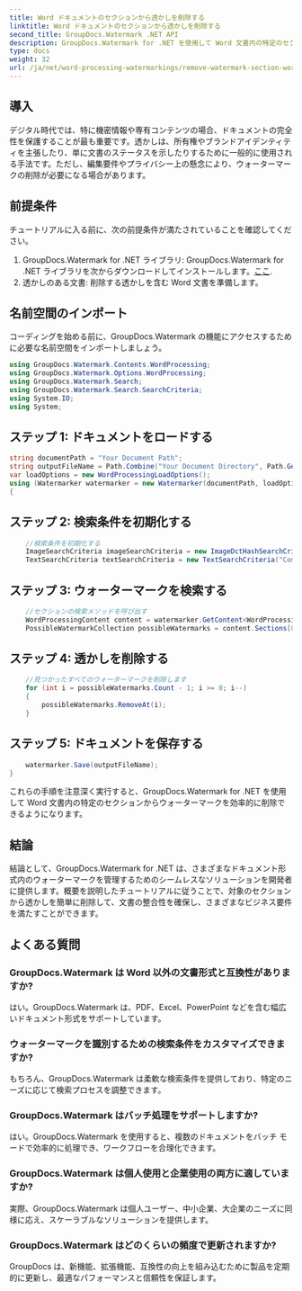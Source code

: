 ```yaml
---
title: Word ドキュメントのセクションから透かしを削除する
linktitle: Word ドキュメントのセクションから透かしを削除する
second_title: GroupDocs.Watermark .NET API
description: GroupDocs.Watermark for .NET を使用して Word 文書内の特定のセクションからウォーターマークを削除する方法を学びます。包括的なチュートリアルはここから入手できます。
type: docs
weight: 32
url: /ja/net/word-processing-watermarkings/remove-watermark-section-word-docs/
---
```

## 導入
デジタル時代では、特に機密情報や専有コンテンツの場合、ドキュメントの完全性を保護することが最も重要です。透かしは、所有権やブランドアイデンティティを主張したり、単に文書のステータスを示したりするために一般的に使用される手法です。ただし、編集要件やプライバシー上の懸念により、ウォーターマークの削除が必要になる場合があります。
## 前提条件
チュートリアルに入る前に、次の前提条件が満たされていることを確認してください。
1.  GroupDocs.Watermark for .NET ライブラリ: GroupDocs.Watermark for .NET ライブラリを次からダウンロードしてインストールします。[ここ](https://releases.groupdocs.com/Watermark/net/).
2. 透かしのある文書: 削除する透かしを含む Word 文書を準備します。

## 名前空間のインポート
コーディングを始める前に、GroupDocs.Watermark の機能にアクセスするために必要な名前空間をインポートしましょう。
```csharp
using GroupDocs.Watermark.Contents.WordProcessing;
using GroupDocs.Watermark.Options.WordProcessing;
using GroupDocs.Watermark.Search;
using GroupDocs.Watermark.Search.SearchCriteria;
using System.IO;
using System;
```
## ステップ 1: ドキュメントをロードする
```csharp
string documentPath = "Your Document Path";
string outputFileName = Path.Combine("Your Document Directory", Path.GetFileName(documentPath));
var loadOptions = new WordProcessingLoadOptions();
using (Watermarker watermarker = new Watermarker(documentPath, loadOptions))
{
```
## ステップ 2: 検索条件を初期化する
```csharp
    //検索条件を初期化する
    ImageSearchCriteria imageSearchCriteria = new ImageDctHashSearchCriteria(Constants.LogoPng);
    TextSearchCriteria textSearchCriteria = new TextSearchCriteria("Company Name");
```
## ステップ 3: ウォーターマークを検索する
```csharp
    //セクションの検索メソッドを呼び出す
    WordProcessingContent content = watermarker.GetContent<WordProcessingContent>();
    PossibleWatermarkCollection possibleWatermarks = content.Sections[0].Search(textSearchCriteria.Or(imageSearchCriteria));
```
## ステップ 4: 透かしを削除する
```csharp
    //見つかったすべてのウォーターマークを削除します
    for (int i = possibleWatermarks.Count - 1; i >= 0; i--)
    {
        possibleWatermarks.RemoveAt(i);
    }
```
## ステップ 5: ドキュメントを保存する
```csharp
    watermarker.Save(outputFileName);
}
```
これらの手順を注意深く実行すると、GroupDocs.Watermark for .NET を使用して Word 文書内の特定のセクションからウォーターマークを効率的に削除できるようになります。

## 結論
結論として、GroupDocs.Watermark for .NET は、さまざまなドキュメント形式内のウォーターマークを管理するためのシームレスなソリューションを開発者に提供します。概要を説明したチュートリアルに従うことで、対象のセクションから透かしを簡単に削除して、文書の整合性を確保し、さまざまなビジネス要件を満たすことができます。
## よくある質問
### GroupDocs.Watermark は Word 以外の文書形式と互換性がありますか?
はい。GroupDocs.Watermark は、PDF、Excel、PowerPoint などを含む幅広いドキュメント形式をサポートしています。
### ウォーターマークを識別するための検索条件をカスタマイズできますか?
もちろん、GroupDocs.Watermark は柔軟な検索条件を提供しており、特定のニーズに応じて検索プロセスを調整できます。
### GroupDocs.Watermark はバッチ処理をサポートしますか?
はい。GroupDocs.Watermark を使用すると、複数のドキュメントをバッチ モードで効率的に処理でき、ワークフローを合理化できます。
### GroupDocs.Watermark は個人使用と企業使用の両方に適していますか?
実際、GroupDocs.Watermark は個人ユーザー、中小企業、大企業のニーズに同様に応え、スケーラブルなソリューションを提供します。
### GroupDocs.Watermark はどのくらいの頻度で更新されますか?
GroupDocs は、新機能、拡張機能、互換性の向上を組み込むために製品を定期的に更新し、最適なパフォーマンスと信頼性を保証します。
